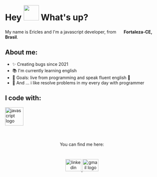 <h1> Hey <img src="https://emojis.slackmojis.com/emojis/images/1577305505/7373/hand_wave.gif?1577305505" width="50" /> What's up?</h1>

<p> My name is Ericles and I'm a javascript developer, from <img src="https://cdn-icons-png.flaticon.com/128/197/197386.png" width="17" /> <b>Fortaleza-CE, Brasil</b>. </p>

## About me:

- ✨ Creating bugs since 2021
- 📚 I'm currently learning english <img src="https://cdn-icons-png.flaticon.com/128/197/197484.png" width="17" />
- 🎯 Goals: live from programming and speak fluent english 🚀
- 🎲 And ... i like resolve problems in my every day with programmer

## I code with:

<div align="left">
  <img src="https://skillicons.dev/icons?i=html,css,js,ts,nodejs,react,bash,git" height="60" alt="javascript logo"  />
</div>

###

<br clear="both">

<p align="center">You can find me here:</p>

###

<br clear="both">

<div align="center">
  <a href="https://www.linkedin.com/in/ericlescalvt/" target="_blank">
   <img src="https://raw.githubusercontent.com/maurodesouza/profile-readme-generator/master/src/assets/icons/social/linkedin/default.svg" width="52" height="40" alt="linkedin     logo"/>
 </a>
   <a href="mailto:ericlesprogrammer@gmail.com" target="_blank">
   <img src="https://raw.githubusercontent.com/maurodesouza/profile-readme-generator/master/src/assets/icons/social/gmail/default.svg" width="52" height="40" alt="gmail     logo"/>
 </a>
</div>
